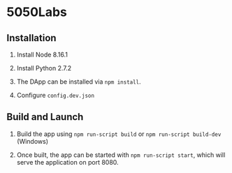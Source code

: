 #  5050Labs

  

##  Installation

1.  Install Node 8.16.1

2.  Install Python 2.7.2

3.  The DApp can be installed via `npm install`.

4.  Configure `config.dev.json`

  
  

##  Build and Launch

1.  Build the app using `npm run-script build` or `npm run-script build-dev` (Windows)

2.  Once built, the app can be started with `npm run-script start`, which will serve the application on port 8080.